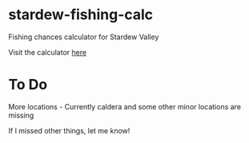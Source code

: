 
# stardew-fishing-calc
Fishing chances calculator for Stardew Valley

Visit the calculator [here](https://brokencygnus.github.io/stardew-fishing-calc/home)

# To Do
More locations - Currently caldera and some other minor locations are missing

If I missed other things, let me know!